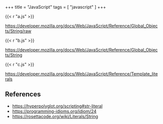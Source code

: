 +++
title = "JavaScript"
tags = [ "javascript" ]
+++

{{< r "a.js" >}}

<https://developer.mozilla.org/docs/Web/JavaScript/Reference/Global_Objects/String/raw>

{{< r "b.js" >}}

<https://developer.mozilla.org/docs/Web/JavaScript/Reference/Global_Objects/String>

{{< r "c.js" >}}

<https://developer.mozilla.org/docs/Web/JavaScript/Reference/Template_literals>

## References

- <https://hyperpolyglot.org/scripting#str-literal>
- <https://programming-idioms.org/idiom/24>
- <https://rosettacode.org/wiki/Literals/String>
